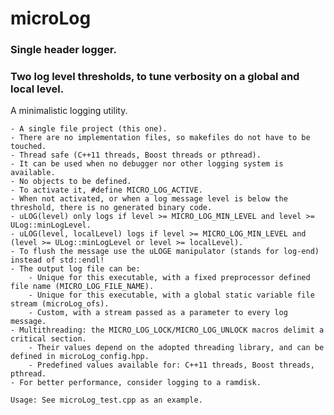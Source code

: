 # microLog

### Single header logger.
### Two log level thresholds, to tune verbosity on a global and local level.

A minimalistic logging utility.

    - A single file project (this one).
	- There are no implementation files, so makefiles do not have to be touched.
    - Thread safe (C++11 threads, Boost threads or pthread).
	- It can be used when no debugger nor other logging system is available.
	- No objects to be defined.
	- To activate it, #define MICRO_LOG_ACTIVE.
	- When not activated, or when a log message level is below the threshold, there is no generated binary code.
    - uLOG(level) only logs if level >= MICRO_LOG_MIN_LEVEL and level >= ULog::minLogLevel.
    - uLOG(level, localLevel) logs if level >= MICRO_LOG_MIN_LEVEL and (level >= ULog::minLogLevel or level >= localLevel).
    - To flush the message use the uLOGE manipulator (stands for log-end) instead of std::endl!
	- The output log file can be:
		- Unique for this executable, with a fixed preprocessor defined file name (MICRO_LOG_FILE_NAME).
		- Unique for this executable, with a global static variable file stream (microLog_ofs).
		- Custom, with a stream passed as a parameter to every log message.
	- Multithreading: the MICRO_LOG_LOCK/MICRO_LOG_UNLOCK macros delimit a critical section.
		- Their values depend on the adopted threading library, and can be defined in microLog_config.hpp.
		- Predefined values available for: C++11 threads, Boost threads, pthread.
	- For better performance, consider logging to a ramdisk.

	Usage: See microLog_test.cpp as an example.
